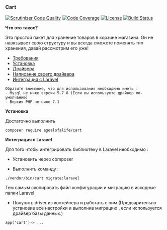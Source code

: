### Cart

[![Scrutinizer Code Quality](https://scrutinizer-ci.com/g/agoalofalife/cart/badges/quality-score.png?b=master)](https://scrutinizer-ci.com/g/agoalofalife/cart/?branch=master)
[![Code Coverage](https://scrutinizer-ci.com/g/agoalofalife/cart/badges/coverage.png?b=master)](https://scrutinizer-ci.com/g/agoalofalife/cart/?branch=master)
[![License](https://poser.pugx.org/agoalofalife/cart/license)](https://packagist.org/packages/agoalofalife/cart)
[![Build Status](https://scrutinizer-ci.com/g/agoalofalife/cart/badges/build.png?b=master)](https://scrutinizer-ci.com/g/agoalofalife/cart/build-status/master)


**Что это такое?**

 Это простой пакет для хранение товаров в корзине магазина. 
 Он не навязывает свою структуру и вы всегда сможете поменять тип хранения, давай рассмотрим его уже!

- [Требования](#Required)
- [Установка](#Installation)
- [Драйвера](#Drivers)
- [Написание своего драйвера](#CustomDriver)
- [Интеграция с Laravel](#Laravel)



<a name="Required"></a>

```
Обратите внимание, что для использования необходимо иметь :
- Mysql не ниже версии 5.7.8 (Если вы используете драйвер по-умолчанию)
- Версия PHP не ниже 7.1
```

<a name="Installation"></a>
**Установка**

Достаточно выполнить 

```
composer require agoalofalife/cart
```

<a name="Laravel"></a>
**Интеграция с Laravel**

Для того чтобы интегрировать библиотеку в Laravel необходимо :

- Установить через composer

-  Выполнить команду :
```
./vendor/bin/cart migrate:laravel   
```
 Тем самым скопировать файл конфигурации и миграцию в исходные папки Laravel

- Получить driver из контейнера и работать с ним (Предварительно установив все настройки и выполнив миграцию , если используется драйвер базы данных.)

```
app('cart')-> ...
```
